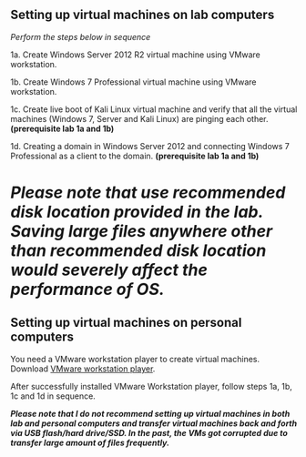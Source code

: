 ## Setting up virtual machines on lab computers

*Perform the steps below in sequence*

1a. Create Windows Server 2012 R2 virtual machine using VMware workstation.   

1b. Create Windows 7 Professional virtual machine using VMware workstation.    

1c. Create live boot of Kali Linux virtual machine and verify that all the virtual machines (Windows 7, Server and Kali Linux) are pinging each other. **(prerequisite lab 1a and 1b)**  

1d. Creating a domain in Windows Server 2012 and connecting Windows 7 Professional as a client to the domain. **(prerequisite lab 1a and 1b)**    

# *__Please note that use recommended disk location provided in the lab. Saving large files anywhere other than recommended disk location would severely affect the performance of OS.__*

## Setting up virtual machines on personal computers  

You need a VMware workstation player to create virtual machines. Download [VMware workstation player](https://my.vmware.com/en/web/vmware/free#desktop_end_user_computing/vmware_workstation_player/12_0).  

After successfully installed VMware Workstation player, follow steps 1a, 1b, 1c and 1d in sequence.  

*__Please note that I do not recommend setting up virtual machines in both lab and personal computers and transfer virtual machines back and forth via USB flash/hard drive/SSD. In the past, the VMs got corrupted due to transfer large amount of files frequently.__*   



